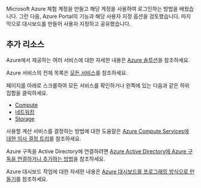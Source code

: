 Microsoft Azure 체험 계정을 만들고 해당 계정을 사용하여 로그인하는 방법을 배웠습니다. 그런 다음, Azure Portal의 기능과 해당 사용자 지정 옵션을 검토했습니다. 마지막으로 대시보드를 만들어 사용자 지정하고 공유했습니다.

## <a name="additional-resources"></a>추가 리소스

Azure에서 제공하는 여러 서비스에 대한 자세한 내용은 [Azure 솔루션](https://azure.microsoft.com/solutions/)을 참조하세요.

Azure 서비스의 전체 목록은 [모든 서비스](https://docs.microsoft.com/azure/#pivot=products&panel=all)를 참조하세요.

페이지를 아래로 스크롤하여 모든 서비스를 확인하거나 왼쪽에 있는 다음과 같은 하위 집합을 클릭하세요.

* [Compute](https://docs.microsoft.com/azure/#pivot=products&panel=Compute)
* [네트워킹](https://docs.microsoft.com/azure/#pivot=products&panel=network)
* [Storage](https://docs.microsoft.com/azure/#pivot=products&panel=storage)

사용할 계산 서비스를 결정하는 방법에 대한 도움말은 [Azure Compute Services에 대한 의사 결정 트리](https://docs.microsoft.com/azure/architecture/guide/technology-choices/compute-decision-tree)를 참조하세요.

Azure 구독을 Active Directory에 연결하려면 [Azure Active Directory에 Azure 구독을 연결하거나 추가하는 방법](https://docs.microsoft.com/azure/active-directory/fundamentals/active-directory-how-subscriptions-associated-directory)을 참조하세요.

Azure 대시보드 작업에 대한 자세한 내용은 [Azure 대시보드를 프로그래밍 방식으로 만들기](https://docs.microsoft.com/en-us/azure/azure-portal/azure-portal-dashboards-create-programmatically)를 참조하세요.